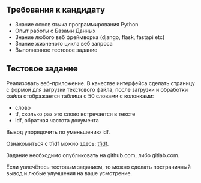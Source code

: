 ## Требования к кандидату
* Знание основ языка программирования Python
* Опыт работы с Базами Данных
* Знание любого веб фреймворка (django, flask, fastapi etc)
* Знание жизненого цикла веб запроса
* Выполненное тестовое задание

## Тестовое задание
Реализовать веб-приложение. В качестве интерфейса сделать страницу с формой для загрузки текстового файла, после загрузки и обработки файла отображается таблица с 50 словами с колонками:
- слово
- tf, сколько раз это слово встречается в тексте
- idf, обратная частота документа 

Вывод упорядочить по уменьшению idf.

Ознакомиться с tfidf можно здесь: [tfidf](https://ru.wikipedia.org/wiki/TF-IDF). 

Задание необходимо опубликовать на github.com, либо gitlab.com. 

Если увлечётесь тестовым заданием, то можно сделать постраничный вывод и любые улучшения на ваше усмотрение.
